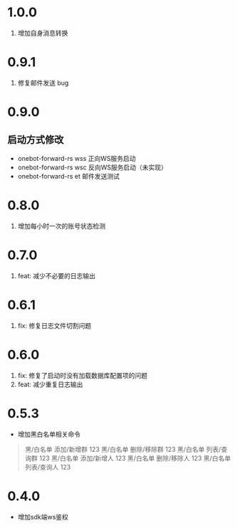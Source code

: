 # 1.0.0

1. 增加自身消息转换

# 0.9.1

1. 修复邮件发送 bug

# 0.9.0

## 启动方式修改

- onebot-forward-rs wss 正向WS服务启动
- onebot-forward-rs wsc 反向WS服务启动（未实现）
- onebot-forward-rs et 邮件发送测试

# 0.8.0

1. 增加每小时一次的账号状态检测

# 0.7.0

1. feat: 减少不必要的日志输出

# 0.6.1

1. fix: 修复日志文件切割问题

# 0.6.0

1. fix: 修复了启动时没有加载数据库配置项的问题
2. feat: 减少重复日志输出

# 0.5.3

- 增加黑白名单相关命令

> 黑/白名单 添加/新增群 123
> 黑/白名单 删除/移除群 123
> 黑/白名单 列表/查询群 123
> 黑/白名单 添加/新增人 123
> 黑/白名单 删除/移除人 123
> 黑/白名单 列表/查询人 123


# 0.4.0

- 增加sdk端ws鉴权
